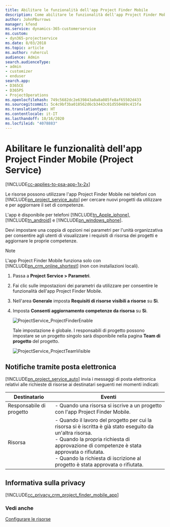 ```yaml
---
title: Abilitare le funzionalità dell'app Project Finder Mobile
description: Come abilitare le funzionalità dell'app Project Finder Mobile per Project Service
author: JohnPBurrows
manager: kfend
ms.service: dynamics-365-customerservice
ms.custom:
- dyn365-projectservice
ms.date: 8/03/2018
ms.topic: article
ms.author: ruhercul
audience: Admin
search.audienceType:
- admin
- customizer
- enduser
search.app:
- D365CE
- D365PS
- ProjectOperations
ms.openlocfilehash: 749c5682dc2e639843a0a8a085fe8af65502d433
ms.sourcegitcommit: 5c4c9bf3ba018562d6cb3443c01d550489c415fa
ms.translationtype: HT
ms.contentlocale: it-IT
ms.lasthandoff: 10/16/2020
ms.locfileid: "4078883"
---
```

# <a name="enable-project-finder-mobile-app-features-project-service"></a>Abilitare le funzionalità dell'app Project Finder Mobile (Project Service)

[!INCLUDE[cc-applies-to-psa-app-1x-2x](../includes/cc-applies-to-psa-app-1x-2x.md)]

Le risorse possono utilizzare l'app Project Finder Mobile nei telefoni con [!INCLUDE[pn_project_service_auto](../includes/pn-project-service-auto.md)] per cercare nuovi progetti da utilizzare e per aggiornare il set di competenze.  
  
 L'app è disponibile per telefoni [!INCLUDE[tn_Apple_iphone](../includes/tn-apple-iphone.md)], [!INCLUDE[tn_android](../includes/tn-android.md)] e [!INCLUDE[pn_windows_phone](../includes/pn-windows-phone.md)].  
  
 Devi impostare una coppia di opzioni nei parametri per l'unità organizzativa per consentire agli utenti di visualizzare i requisiti di risorsa dei progetti e aggiornare le proprie competenze.  
  
> [!NOTE]
>  L'app Project Finder Mobile funziona solo con [!INCLUDE[pn_crm_online_shortest](../includes/pn-crm-online-shortest.md)] (non con installazioni locali).  
  
1. Passa a **Project Service > Parametri**.  
  
2. Fai clic sulle impostazioni dei parametri da utilizzare per consentire le funzionalità dell'app Project Finder Mobile.  
  
3. Nell'area **Generale** imposta **Requisiti di risorse visibili a risorse** su **Sì**.  
  
4. Imposta **Consenti aggiornamento competenze da risorsa** su **Sì**.  
  
   ![ProjectService_ProjectFinderEnable](../psa/media/project-service-project-finder-enable.png "ProjectService_ProjectFinderEnable")  
  
   Tale impostazione è globale. I responsabili di progetto possono impostare se un progetto singolo sarà disponibile nella pagina **Team di progetto** del progetto.  
  
   ![ProjectService_ProjectTeamVisible](../psa/media/project-service-project-team-visible.png "ProjectService_ProjectTeamVisible")  
  
## <a name="email-notifications"></a>Notifiche tramite posta elettronica  
 [!INCLUDE[pn_project_service_auto](../includes/pn-project-service-auto.md)] invia i messaggi di posta elettronica relativi alle richieste di risorse ai destinatari seguenti nei momenti indicati:  
  
|Destinatario|Eventi|  
|---------------|-----------|  
|Responsabile di progetto|-   Quando una risorsa si iscrive a un progetto con l'app Project Finder Mobile.|  
|Risorsa|-   Quando il lavoro del progetto per cui la risorsa si è iscritta è già stato eseguito da un'altra risorsa.<br />-   Quando la propria richiesta di approvazione di competenze è stata approvata o rifiutata.<br />-   Quando la richiesta di iscrizione al progetto è stata approvata o rifiutata.|  
  
## <a name="privacy-notice"></a>Informativa sulla privacy  
 [!INCLUDE[cc_privacy_crm_project_finder_mobile_app](../includes/cc-privacy-crm-project-finder-mobile-app.md)]  
  
### <a name="see-also"></a>Vedi anche  
 [Configurare le risorse](../psa/set-up-resources.md)
